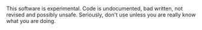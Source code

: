 This software is experimental. 
Code is undocumented, bad written, not revised and possibly unsafe. Seriously, don't use unless you are really know what you are doing.
 

